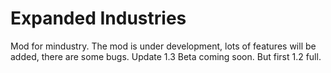 # Expanded Industries
Mod for mindustry.
The mod is under development, lots of features will be added, there are some bugs.
Update 1.3 Beta coming soon. But first 1.2 full.



